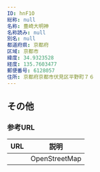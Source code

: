 ```yaml
---
ID: hnF1O
総称: null
名称: 豊崎大明神
名称読み: null
別名: null
都道府県: 京都府
区域: 京都市
緯度: 34.9323528
経度: 135.7603477
郵便番号: 6128057
住所: 京都府京都市伏見区平野町７６
---
```


## その他

### 参考URL

| URL | 説明          |
| --- | ------------- |
|     | OpenStreetMap |

